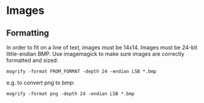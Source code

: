# Images

## Formatting

In order to fit on a line of text, images must be 14x14. 
Images must be 24-bit little-endian BMP.
Use imagemagick to make sure images are correctly formatted and sized:

```mogrify -format FROM_FORMAT -depth 24 -endian LSB *.bmp```

e.g. to convert png to bmp:

```mogrify -format png -depth 24 -endian LSB *.bmp```
